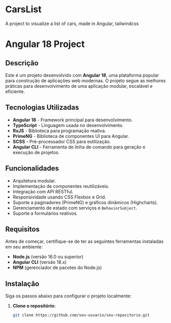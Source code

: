 # CarsList
A project to visualize a list of cars, made in Angular, tailwindcss


# Angular 18 Project

## Descrição

Este é um projeto desenvolvido com **Angular 18**, uma plataforma popular para construção de aplicações web modernas. O projeto segue as melhores práticas para desenvolvimento de uma aplicação modular, escalável e eficiente.

## Tecnologias Utilizadas

- **Angular 18** - Framework principal para desenvolvimento.
- **TypeScript** - Linguagem usada no desenvolvimento.
- **RxJS** - Biblioteca para programação reativa.
- **PrimeNG** - Biblioteca de componentes UI para Angular.
- **SCSS** - Pré-processador CSS para estilização.
- **Angular CLI** - Ferramenta de linha de comando para geração e execução de projetos.

## Funcionalidades

- Arquitetura modular.
- Implementação de componentes reutilizáveis.
- Integração com API RESTful.
- Responsividade usando CSS Flexbox e Grid.
- Suporte a paginadores (PrimeNG) e gráficos dinâmicos (Highcharts).
- Gerenciamento de estado com serviços e `BehaviorSubject`.
- Suporte a formulários reativos.
  
## Requisitos

Antes de começar, certifique-se de ter as seguintes ferramentas instaladas em seu ambiente:

- **Node.js** (versão 16.0 ou superior)
- **Angular CLI** (versão 18.x)
- **NPM** (gerenciador de pacotes do Node.js)

## Instalação

Siga os passos abaixo para configurar o projeto localmente:

1. **Clone o repositório:**

   ```bash
   git clone https://github.com/seu-usuario/seu-repositorio.git
